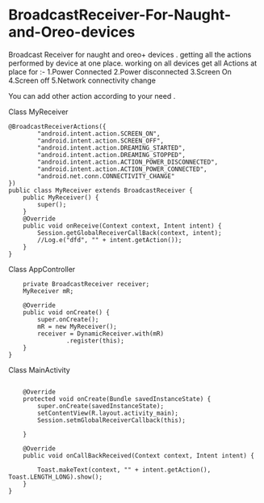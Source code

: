 # BroadcastReceiver-For-Naught-and-Oreo-devices
Broadcast Receiver for naught and oreo+ devices . getting all the actions performed by device at one place.
working on all devices get all Actions at place for :-
1.Power Connected
2.Power disconnected
3.Screen On
4.Screen off
5.Network connectivity change 

You can add other action according to your need .

Class MyReceiver
```
@BroadcastReceiverActions({
        "android.intent.action.SCREEN_ON",
        "android.intent.action.SCREEN_OFF",
        "android.intent.action.DREAMING_STARTED",
        "android.intent.action.DREAMING_STOPPED",
        "android.intent.action.ACTION_POWER_DISCONNECTED",
        "android.intent.action.ACTION_POWER_CONNECTED",
        "android.net.conn.CONNECTIVITY_CHANGE"
})
public class MyReceiver extends BroadcastReceiver {
    public MyReceiver() {
        super();
    }
    @Override
    public void onReceive(Context context, Intent intent) {
        Session.getGlobalReceiverCallBack(context, intent);
        //Log.e("dfd", "" + intent.getAction());
    }
}
```
Class AppController

```public class AppController extends Application {
    private BroadcastReceiver receiver;
    MyReceiver mR;

    @Override
    public void onCreate() {
        super.onCreate();
        mR = new MyReceiver();
        receiver = DynamicReceiver.with(mR)
                .register(this);
    }
}
```
Class MainActivity
```public class MainActivity extends AppCompatActivity implements GlobalReceiverCallBack {

    @Override
    protected void onCreate(Bundle savedInstanceState) {
        super.onCreate(savedInstanceState);
        setContentView(R.layout.activity_main);
        Session.setmGlobalReceiverCallback(this);

    }

    @Override
    public void onCallBackReceived(Context context, Intent intent) {

        Toast.makeText(context, "" + intent.getAction(), Toast.LENGTH_LONG).show();
    }
}
```
